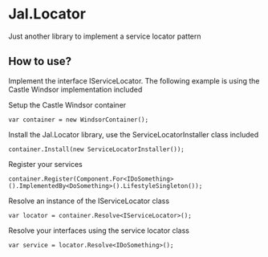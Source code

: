 # Jal.Locator
Just another library to implement a service locator pattern

## How to use?
Implement the interface IServiceLocator. The following example is using the Castle Windsor implementation included

Setup the Castle Windsor container

    var container = new WindsorContainer();
	
Install the Jal.Locator library, use the ServiceLocatorInstaller class included

    container.Install(new ServiceLocatorInstaller());
	
Register your services

	container.Register(Component.For<IDoSomething>().ImplementedBy<DoSomething>().LifestyleSingleton());
				
Resolve an instance of the IServiceLocator class

    var locator = container.Resolve<IServiceLocator>();
	
Resolve your interfaces using the service locator class

    var service = locator.Resolve<IDoSomething>();
